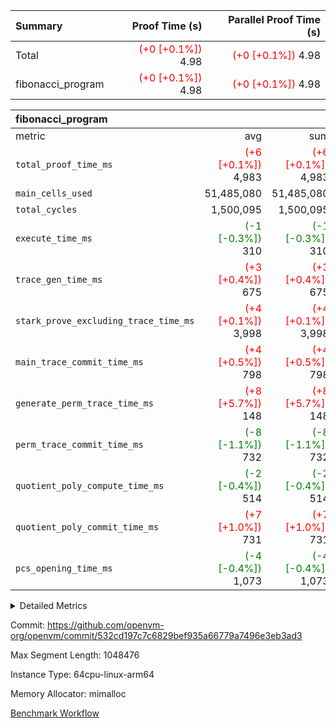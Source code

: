 | Summary | Proof Time (s) | Parallel Proof Time (s) |
|:---|---:|---:|
| Total | <span style='color: red'>(+0 [+0.1%])</span> 4.98 | <span style='color: red'>(+0 [+0.1%])</span> 4.98 |
| fibonacci_program | <span style='color: red'>(+0 [+0.1%])</span> 4.98 | <span style='color: red'>(+0 [+0.1%])</span> 4.98 |


| fibonacci_program |||||
|:---|---:|---:|---:|---:|
|metric|avg|sum|max|min|
| `total_proof_time_ms ` | <span style='color: red'>(+6 [+0.1%])</span> 4,983 | <span style='color: red'>(+6 [+0.1%])</span> 4,983 | <span style='color: red'>(+6 [+0.1%])</span> 4,983 | <span style='color: red'>(+6 [+0.1%])</span> 4,983 |
| `main_cells_used     ` |  51,485,080 |  51,485,080 |  51,485,080 |  51,485,080 |
| `total_cycles        ` |  1,500,095 |  1,500,095 |  1,500,095 |  1,500,095 |
| `execute_time_ms     ` | <span style='color: green'>(-1 [-0.3%])</span> 310 | <span style='color: green'>(-1 [-0.3%])</span> 310 | <span style='color: green'>(-1 [-0.3%])</span> 310 | <span style='color: green'>(-1 [-0.3%])</span> 310 |
| `trace_gen_time_ms   ` | <span style='color: red'>(+3 [+0.4%])</span> 675 | <span style='color: red'>(+3 [+0.4%])</span> 675 | <span style='color: red'>(+3 [+0.4%])</span> 675 | <span style='color: red'>(+3 [+0.4%])</span> 675 |
| `stark_prove_excluding_trace_time_ms` | <span style='color: red'>(+4 [+0.1%])</span> 3,998 | <span style='color: red'>(+4 [+0.1%])</span> 3,998 | <span style='color: red'>(+4 [+0.1%])</span> 3,998 | <span style='color: red'>(+4 [+0.1%])</span> 3,998 |
| `main_trace_commit_time_ms` | <span style='color: red'>(+4 [+0.5%])</span> 798 | <span style='color: red'>(+4 [+0.5%])</span> 798 | <span style='color: red'>(+4 [+0.5%])</span> 798 | <span style='color: red'>(+4 [+0.5%])</span> 798 |
| `generate_perm_trace_time_ms` | <span style='color: red'>(+8 [+5.7%])</span> 148 | <span style='color: red'>(+8 [+5.7%])</span> 148 | <span style='color: red'>(+8 [+5.7%])</span> 148 | <span style='color: red'>(+8 [+5.7%])</span> 148 |
| `perm_trace_commit_time_ms` | <span style='color: green'>(-8 [-1.1%])</span> 732 | <span style='color: green'>(-8 [-1.1%])</span> 732 | <span style='color: green'>(-8 [-1.1%])</span> 732 | <span style='color: green'>(-8 [-1.1%])</span> 732 |
| `quotient_poly_compute_time_ms` | <span style='color: green'>(-2 [-0.4%])</span> 514 | <span style='color: green'>(-2 [-0.4%])</span> 514 | <span style='color: green'>(-2 [-0.4%])</span> 514 | <span style='color: green'>(-2 [-0.4%])</span> 514 |
| `quotient_poly_commit_time_ms` | <span style='color: red'>(+7 [+1.0%])</span> 731 | <span style='color: red'>(+7 [+1.0%])</span> 731 | <span style='color: red'>(+7 [+1.0%])</span> 731 | <span style='color: red'>(+7 [+1.0%])</span> 731 |
| `pcs_opening_time_ms ` | <span style='color: green'>(-4 [-0.4%])</span> 1,073 | <span style='color: green'>(-4 [-0.4%])</span> 1,073 | <span style='color: green'>(-4 [-0.4%])</span> 1,073 | <span style='color: green'>(-4 [-0.4%])</span> 1,073 |



<details>
<summary>Detailed Metrics</summary>

| group | num_segments | keygen_time_ms | commit_exe_time_ms |
| --- | --- | --- | --- |
| fibonacci_program | 1 | 388 | 6 | 

| group | air_name | quotient_deg | interactions | constraints |
| --- | --- | --- | --- | --- |
| fibonacci_program | AccessAdapterAir<16> | 4 | 5 | 11 | 
| fibonacci_program | AccessAdapterAir<2> | 4 | 5 | 11 | 
| fibonacci_program | AccessAdapterAir<32> | 4 | 5 | 11 | 
| fibonacci_program | AccessAdapterAir<4> | 4 | 5 | 11 | 
| fibonacci_program | AccessAdapterAir<64> | 4 | 5 | 11 | 
| fibonacci_program | AccessAdapterAir<8> | 4 | 5 | 11 | 
| fibonacci_program | BitwiseOperationLookupAir<8> | 2 | 2 | 4 | 
| fibonacci_program | MemoryMerkleAir<8> | 4 | 4 | 38 | 
| fibonacci_program | PersistentBoundaryAir<8> | 4 | 3 | 5 | 
| fibonacci_program | PhantomAir | 4 | 3 | 4 | 
| fibonacci_program | Poseidon2PeripheryAir<BabyBearParameters>, 1> | 2 | 1 | 286 | 
| fibonacci_program | ProgramAir | 1 | 1 | 4 | 
| fibonacci_program | RangeTupleCheckerAir<2> | 1 | 1 | 4 | 
| fibonacci_program | Rv32HintStoreAir | 4 | 19 | 21 | 
| fibonacci_program | VariableRangeCheckerAir | 1 | 1 | 4 | 
| fibonacci_program | VmAirWrapper<Rv32BaseAluAdapterAir, BaseAluCoreAir<4, 8> | 4 | 19 | 30 | 
| fibonacci_program | VmAirWrapper<Rv32BaseAluAdapterAir, LessThanCoreAir<4, 8> | 4 | 17 | 35 | 
| fibonacci_program | VmAirWrapper<Rv32BaseAluAdapterAir, ShiftCoreAir<4, 8> | 4 | 23 | 84 | 
| fibonacci_program | VmAirWrapper<Rv32BranchAdapterAir, BranchEqualCoreAir<4> | 4 | 11 | 17 | 
| fibonacci_program | VmAirWrapper<Rv32BranchAdapterAir, BranchLessThanCoreAir<4, 8> | 4 | 13 | 32 | 
| fibonacci_program | VmAirWrapper<Rv32CondRdWriteAdapterAir, Rv32JalLuiCoreAir> | 4 | 10 | 15 | 
| fibonacci_program | VmAirWrapper<Rv32JalrAdapterAir, Rv32JalrCoreAir> | 4 | 16 | 16 | 
| fibonacci_program | VmAirWrapper<Rv32LoadStoreAdapterAir, LoadSignExtendCoreAir<4, 8> | 4 | 18 | 21 | 
| fibonacci_program | VmAirWrapper<Rv32LoadStoreAdapterAir, LoadStoreCoreAir<4> | 4 | 17 | 27 | 
| fibonacci_program | VmAirWrapper<Rv32MultAdapterAir, DivRemCoreAir<4, 8> | 4 | 25 | 72 | 
| fibonacci_program | VmAirWrapper<Rv32MultAdapterAir, MulHCoreAir<4, 8> | 4 | 24 | 23 | 
| fibonacci_program | VmAirWrapper<Rv32MultAdapterAir, MultiplicationCoreAir<4, 8> | 4 | 19 | 13 | 
| fibonacci_program | VmAirWrapper<Rv32RdWriteAdapterAir, Rv32AuipcCoreAir> | 4 | 11 | 12 | 
| fibonacci_program | VmConnectorAir | 4 | 3 | 8 | 

| group | air_name | segment | rows | prep_cols | perm_cols | main_cols | cells |
| --- | --- | --- | --- | --- | --- | --- | --- |
| fibonacci_program | AccessAdapterAir<8> | 0 | 32 |  | 12 | 17 | 928 | 
| fibonacci_program | BitwiseOperationLookupAir<8> | 0 | 65,536 | 3 | 8 | 2 | 655,360 | 
| fibonacci_program | MemoryMerkleAir<8> | 0 | 256 |  | 12 | 32 | 11,264 | 
| fibonacci_program | PersistentBoundaryAir<8> | 0 | 32 |  | 8 | 20 | 896 | 
| fibonacci_program | PhantomAir | 0 | 2 |  | 8 | 6 | 28 | 
| fibonacci_program | Poseidon2PeripheryAir<BabyBearParameters>, 1> | 0 | 256 |  | 8 | 300 | 78,848 | 
| fibonacci_program | ProgramAir | 0 | 4,096 |  | 8 | 10 | 73,728 | 
| fibonacci_program | RangeTupleCheckerAir<2> | 0 | 524,288 | 2 | 8 | 1 | 4,718,592 | 
| fibonacci_program | Rv32HintStoreAir | 0 | 4 |  | 24 | 32 | 224 | 
| fibonacci_program | VariableRangeCheckerAir | 0 | 262,144 | 2 | 8 | 1 | 2,359,296 | 
| fibonacci_program | VmAirWrapper<Rv32BaseAluAdapterAir, BaseAluCoreAir<4, 8> | 0 | 1,048,576 |  | 28 | 36 | 67,108,864 | 
| fibonacci_program | VmAirWrapper<Rv32BaseAluAdapterAir, LessThanCoreAir<4, 8> | 0 | 524,288 |  | 24 | 37 | 31,981,568 | 
| fibonacci_program | VmAirWrapper<Rv32BranchAdapterAir, BranchEqualCoreAir<4> | 0 | 262,144 |  | 16 | 26 | 11,010,048 | 
| fibonacci_program | VmAirWrapper<Rv32BranchAdapterAir, BranchLessThanCoreAir<4, 8> | 0 | 4 |  | 20 | 32 | 208 | 
| fibonacci_program | VmAirWrapper<Rv32CondRdWriteAdapterAir, Rv32JalLuiCoreAir> | 0 | 131,072 |  | 16 | 18 | 4,456,448 | 
| fibonacci_program | VmAirWrapper<Rv32JalrAdapterAir, Rv32JalrCoreAir> | 0 | 16 |  | 20 | 28 | 768 | 
| fibonacci_program | VmAirWrapper<Rv32LoadStoreAdapterAir, LoadStoreCoreAir<4> | 0 | 16 |  | 28 | 40 | 1,088 | 
| fibonacci_program | VmAirWrapper<Rv32RdWriteAdapterAir, Rv32AuipcCoreAir> | 0 | 8 |  | 16 | 21 | 296 | 
| fibonacci_program | VmConnectorAir | 0 | 2 | 1 | 8 | 4 | 24 | 

| group | segment | trace_gen_time_ms | total_proof_time_ms | total_cycles | total_cells | stark_prove_excluding_trace_time_ms | quotient_poly_compute_time_ms | quotient_poly_commit_time_ms | perm_trace_commit_time_ms | pcs_opening_time_ms | main_trace_commit_time_ms | main_cells_used | generate_perm_trace_time_ms | execute_time_ms |
| --- | --- | --- | --- | --- | --- | --- | --- | --- | --- | --- | --- | --- | --- | --- |
| fibonacci_program | 0 | 675 | 4,983 | 1,500,095 | 122,458,476 | 3,998 | 514 | 731 | 732 | 1,073 | 798 | 51,485,080 | 148 | 310 | 

</details>


Commit: https://github.com/openvm-org/openvm/commit/532cd197c7c6829bef935a66779a7496e3eb3ad3

Max Segment Length: 1048476

Instance Type: 64cpu-linux-arm64

Memory Allocator: mimalloc

[Benchmark Workflow](https://github.com/openvm-org/openvm/actions/runs/13086169652)
